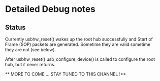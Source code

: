 # Detailed Debug notes

## Status

Currently usbhw_reset() wakes up the root hub successfully and Start of
Frame (SOP) packets are generated.  Sometime they are valid sometime they
are not (see below).

After usbhw_reset() usb_configure_device() is called to configure the root hub, 
but it never returns.

** MORE TO COME ... STAY TUNED TO THIS CHANNEL !**

